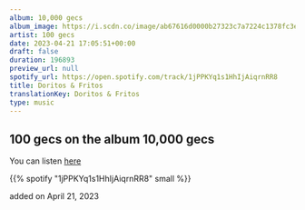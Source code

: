 ```yaml
---
album: 10,000 gecs
album_image: https://i.scdn.co/image/ab67616d0000b27323c7a7224c1378fc3e6427cb
artist: 100 gecs
date: 2023-04-21 17:05:51+00:00
draft: false
duration: 196893
preview_url: null
spotify_url: https://open.spotify.com/track/1jPPKYq1s1HhIjAiqrnRR8
title: Doritos & Fritos
translationKey: Doritos & Fritos
type: music
---
```


## 100 gecs on the album 10,000 gecs

You can listen [here](https://open.spotify.com/track/1jPPKYq1s1HhIjAiqrnRR8)

{{% spotify "1jPPKYq1s1HhIjAiqrnRR8" small %}}

added on April 21, 2023